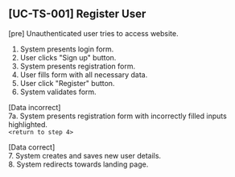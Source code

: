 [UC-TS-001] Register User
---

[pre] Unauthenticated user tries to access website.

1. System presents login form.
2. User clicks "Sign up" button.
3. System presents registration form.
4. User fills form with all necessary data.
5. User click "Register" button.
6. System validates form.

[Data incorrect]<br>
    7a. System presents registration form with incorrectly filled inputs highlighted.<br>
    `<return to step 4>`

[Data correct]<br>
   7. System creates and saves new user details.<br>
   8. System redirects towards landing page.